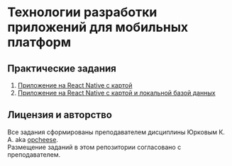 # Технологии разработки приложений для мобильных платформ

## Практические задания

1. [Приложение на React Native с картой](/practice/practice-1.md)
2. [Приложение на React Native с картой и локальной базой данных](/practice/practice-2.md)

## Лицензия и авторство

Все задания сформированы преподавателем дисциплины Юрковым К. А. aka [opcheese](https://github.com/opcheese).<br>
Размещение заданий в этом репозитории согласовано с преподавателем.
